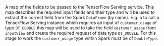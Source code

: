A map of the fields to be passed to the TensorFlow Serving service. This map describes the required input fields and their type and will be used to extract the correct field from the Spark `DataFrame` (by name). E.g. a to call a TensorFlow Serving instance which requires an input of `customer_usage` of type `DT_DOUBLE` this map will be used to take the field `customer_usage` from `inputView` and create the required request of data type `DT_DOUBLE`. For this stage to work the `customer_usage` type within Spark must be of `DoubleType`.